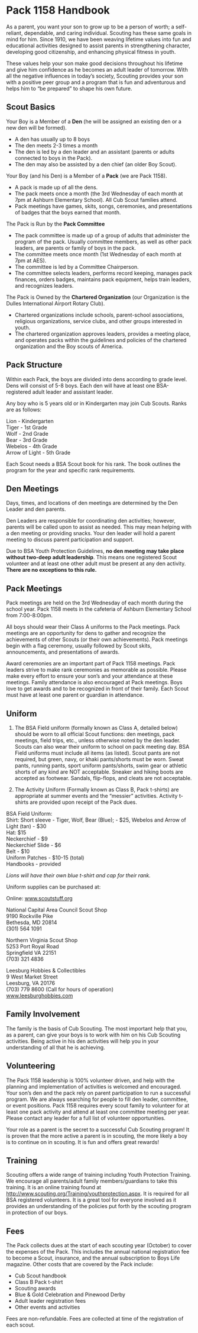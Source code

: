 # Pack 1158 Handbook

As a parent, you want your son to grow up to be a person of worth; a
self-reliant, dependable, and caring individual. Scouting has these same goals
in mind for him. Since 1910, we have been weaving lifetime values into fun and
educational activities designed to assist parents in strengthening character,
developing good citizenship, and enhancing physical fitness in youth.

These values help your son make good decisions throughout his lifetime and give
him confidence as he becomes an adult leader of tomorrow. With all the negative
influences in today’s society, Scouting provides your son with a positive peer
group and a program that is fun and adventurous and helps him to “be prepared”
to shape his own future.

## Scout Basics

Your Boy is a Member of a **Den** (he will be assigned an existing den or a new
den will be formed).

- A den has usually up to 8 boys
- The den meets 2-3 times a month
- The den is led by a den leader and an assistant (parents or adults connected
  to boys in the Pack).
- The den may also be assisted by a den chief (an older Boy Scout).

Your Boy (and his Den) is a Member of a **Pack** (we are Pack 1158).

- A pack is made up of all the dens.
- The pack meets once a month (the 3rd Wednesday of each month at 7pm at
  Ashburn Elementary School). All Cub Scout families attend.
- Pack meetings have games, skits, songs, ceremonies, and presentations of
  badges that the boys earned that month.

The Pack is Run by the **Pack Committee** 

- The pack committee is made up of a group of adults that administer the
  program of the pack. Usually committee members, as well as other pack
  leaders, are parents or family of boys in the pack.
- The committee meets once month (1st Wednesday of each month at 7pm at AES).
- The committee is led by a Committee Chairperson.
- The committee selects leaders, performs record keeping, manages pack
  finances, orders badges, maintains pack equipment, helps train leaders, and
  recognizes leaders.

The Pack is Owned by the **Chartered Organization** (our Organization is the
Dulles International Airport Rotary Club).

- Chartered organizations include schools, parent-school associations,
  religious organizations, service clubs, and other groups interested in
  youth.
- The chartered organization approves leaders, provides a meeting place, and
  operates packs within the guidelines and policies of the chartered
  organization and the Boy scouts of America.

## Pack Structure

Within each Pack, the boys are divided into dens according to grade level. Dens
will consist of 5-8 boys. Each den will have at least one BSA-registered adult
leader and assistant leader.

Any boy who is 5 years old or in Kindergarten may join Cub Scouts. Ranks are as
follows:

Lion - Kindergarten</br>
Tiger - 1st Grade</br>
Wolf - 2nd Grade</br>
Bear - 3rd Grade</br>
Webelos - 4th Grade</br>
Arrow of Light - 5th Grade

Each Scout needs a BSA Scout book for his rank. The book outlines the program
for the year and specific rank requirements.

## Den Meetings 

Days, times, and locations of den meetings are determined by the Den Leader and
den parents.

Den Leaders are responsible for coordinating den activities; however, parents
will be called upon to assist as needed. This may mean helping with a den
meeting or providing snacks. Your den leader will hold a parent meeting to
discuss parent participation and support.

Due to BSA Youth Protection Guidelines, **no den meeting may take place without
two-deep adult leadership**. This means one registered Scout volunteer and at
least one other adult must be present at any den activity. **There are no
exceptions to this rule.**

## Pack Meetings

Pack meetings are held on the 3rd Wednesday of each month during the school
year. Pack 1158 meets in the cafeteria of Ashburn Elementary School from
7:00-8:00pm.

All boys should wear their Class A uniforms to the Pack meetings. Pack meetings
are an opportunity for dens to gather and recognize the achievements of other
Scouts (or their own achievements). Pack meetings begin with a flag ceremony,
usually followed by Scout skits, announcements, and presentations of awards.

Award ceremonies are an important part of Pack 1158 meetings. Pack leaders
strive to make rank ceremonies as memorable as possible. Please make every
effort to ensure your son’s and your attendance at these meetings. Family
attendance is also encouraged at Pack meetings. Boys love to get awards and to
be recognized in front of their family. Each Scout must have at least one
parent or guardian in attendance.

## Uniform

1. The BSA Field uniform (formally known as Class A, detailed below) should be
worn to all official Scout functions: den meetings, pack meetings, field trips,
etc., unless otherwise noted by the den leader. Scouts can also wear their
uniform to school on pack meeting day. BSA Field uniforms must include all
items (as listed). Scout pants are not required, but green, navy, or khaki
pants/shorts must be worn. Sweat pants, running pants, sport uniform
pants/shorts, swim gear or athletic shorts of any kind are NOT acceptable.
Sneaker and hiking boots are accepted as footwear. Sandals, flip-flops, and
cleats are not acceptable.

2. The Activity Uniform (Formally known as Class B, Pack t-shirts) are
appropriate at summer events and the “messier” activities. Activity t-shirts
are provided upon receipt of the Pack dues.

BSA Field Uniform:</br>
Shirt: Short sleeve - Tiger, Wolf, Bear (Blue); - $25, Webelos and Arrow of
Light (tan) - $30</br>
Hat: $15</br>
Neckerchief - $9</br>
Neckerchief Slide - $6</br>
Belt - $10</br>
Uniform Patches - $10-15 (total)</br>
Handbooks - provided

*Lions will have their own blue t-shirt and cap for their rank.*

Uniform supplies can be purchased at:

Online: www.scoutstuff.org 

National Capital Area Council Scout Shop</br>
9190 Rockville Pike</br>
Bethesda, MD 20814</br>
(301) 564 1091

Northern Virginia Scout Shop</br>
5253 Port Royal Road</br>
Springfield VA 22151</br>
(703) 321 4836

Leesburg Hobbies & Collectibles</br>
9 West Market Street</br>
Leesburg, VA 20176</br>
(703) 779 8600 (Call for hours of operation)</br>
www.leesburghobbies.com

## Family Involvement

The family is the basis of Cub Scouting. The most important help that you, as a
parent, can give your boys is to work with him on his Cub Scouting activities.
Being active in his den activities will help you in your understanding of all
that he is achieving.

## Volunteering

The Pack 1158 leadership is 100% volunteer driven, and help with the planning
and implementation of activities is welcomed and encouraged. Your son’s den and
the pack rely on parent participation to run a successful program. We are
always searching for people to fill den leader, committee, or event positions.
Pack 1158 requires every scout family to volunteer for at least one pack
activity and attend at least one committee meeting per year. Please contact any
leader for a full list of volunteer opportunities. 

Your role as a parent is the secret to a successful Cub Scouting program! It is
proven that the more active a parent is in scouting, the more likely a boy is
to continue on in scouting. It is fun and offers great rewards!

## Training

Scouting offers a wide range of training including Youth Protection Training.
We encourage all parents/adult family members/guardians to take this training.
It is an online training found at
http://www.scouting.org/Training/youthprotection.aspx. It is required for all
BSA registered volunteers. It is a great tool for everyone involved as it
provides an understanding of the policies put forth by the scouting program in
protection of our boys.

## Fees 

The Pack collects dues at the start of each scouting year (October) to cover
the expenses of the Pack. This includes the annual national registration fee to
become a Scout, insurance, and the annual subscription to Boys Life magazine.
Other costs that are covered by the Pack include:

- Cub Scout handbook
- Class B Pack t-shirt
- Scouting awards
- Blue & Gold Celebration and Pinewood Derby
- Adult leader registration fees
- Other events and activities

Fees are non-refundable. Fees are collected at time of the registration of each
scout.


